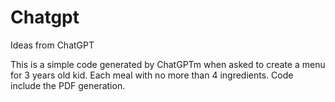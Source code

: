 # Chatgpt
Ideas from ChatGPT

This is a simple code generated by ChatGPTm when asked to create a menu for 3 years old kid. Each meal with no more than 4 ingredients. Code include the PDF generation.
